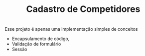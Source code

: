 <div style="text-align: center"> <h1> Cadastro de Competidores <h1/>  </div>	



Esse projeto é apenas uma implementação simples de conceitos

* Encapsulamento de código, 
* Validação de formulário
* Sessão 
